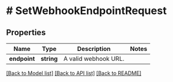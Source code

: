 # # SetWebhookEndpointRequest

## Properties

Name | Type | Description | Notes
------------ | ------------- | ------------- | -------------
**endpoint** | **string** | A valid webhook URL. |

[[Back to Model list]](../../README.md#models) [[Back to API list]](../../README.md#endpoints) [[Back to README]](../../README.md)
